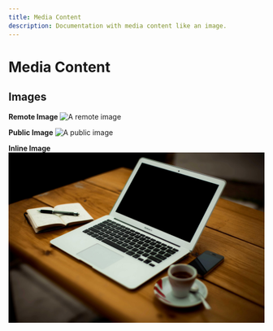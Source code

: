 ```yaml
---
title: Media Content
description: Documentation with media content like an image.
---
```


# Media Content

## Images

**Remote Image**
![A remote image](https://picsum.photos/id/0/5000/3333)

**Public Image**
![A public image](/media/image1.jpeg)

**Inline Image**
![An inline image](./images/image2.jpeg)
